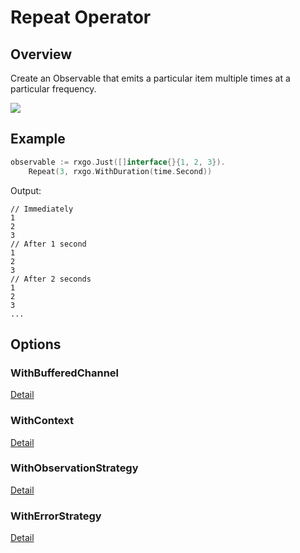 # Repeat Operator

## Overview

Create an Observable that emits a particular item multiple times at a particular frequency.

![](http://reactivex.io/documentation/operators/images/repeat.png)

## Example

```go
observable := rxgo.Just([]interface{}{1, 2, 3}).
	Repeat(3, rxgo.WithDuration(time.Second))
```

Output:

```
// Immediately
1
2
3
// After 1 second
1
2
3
// After 2 seconds
1
2
3
...
```

## Options

### WithBufferedChannel

[Detail](options.md#withbufferedchannel)

### WithContext

[Detail](options.md#withcontext)

### WithObservationStrategy

[Detail](options.md#withobservationstrategy)

### WithErrorStrategy

[Detail](options.md#witherrorstrategy)